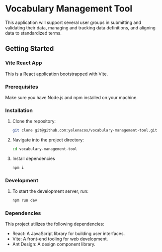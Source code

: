 # Vocabulary Management Tool
This application will support several user groups in submitting and validating their data, managing and tracking data definitions, and aligning data to standardized terms. 

## Getting Started
### Vite React App

This is a React application bootstrapped with Vite. 

### Prerequisites

Make sure you have Node.js and npm installed on your machine.

### Installation

1. Clone the repository:

   ```sh
   git clone git@github.com:yelenacox/vocabulary-management-tool.git

2. Navigate into the project directory:

   ```sh
   cd vocabulary-management-tool
3. Install dependencies

   ```sh
   npm i

### Development
1. To start the development server, run:
   ```sh
   npm run dev

### Dependencies
This project utilizes the following dependencies:

+ React: A JavaScript library for building user interfaces.  
+ Vite: A front-end tooling for web development.  
+ Ant Design: A design component library.  

